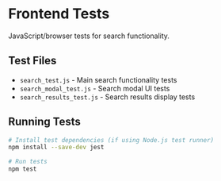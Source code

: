 # Frontend Tests

JavaScript/browser tests for search functionality.

## Test Files
- `search_test.js` - Main search functionality tests
- `search_modal_test.js` - Search modal UI tests  
- `search_results_test.js` - Search results display tests

## Running Tests
```bash
# Install test dependencies (if using Node.js test runner)
npm install --save-dev jest

# Run tests
npm test
```